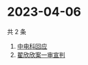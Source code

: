 # 2023-04-06

共 2 条

<!-- BEGIN ZHIHUSEARCH -->
<!-- 最后更新时间 Thu Apr 06 2023 03:10:51 GMT+0800 (China Standard Time) -->
1. [中电科回应](https://www.zhihu.com/search?q=中电科回应)
1. [翟欣欣案一审宣判](https://www.zhihu.com/search?q=翟欣欣案一审宣判)
<!-- END ZHIHUSEARCH -->
